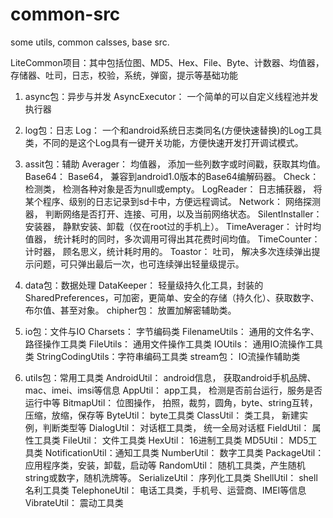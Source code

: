 common-src
==========

some utils, common calsses, base src.

LiteCommon项目：其中包括位图、MD5、Hex、File、Byte、计数器、均值器，存储器、吐司，日志，校验，系统，弹窗，提示等基础功能

1. async包：异步与并发
AsyncExecutor：   一个简单的可以自定义线程池并发执行器

2. log包：日志
Log：             一个和android系统日志类同名(方便快速替换)的Log工具类，不同的是这个Log具有一键开关功能，方便快速开发打开调试模式。

3. assit包：辅助
Averager：        均值器， 添加一些列数字或时间戳，获取其均值。
Base64：          Base64， 兼容到android1.0版本的Base64编解码器。
Check：           检测类， 检测各种对象是否为null或empty。
LogReader：       日志捕获器， 将某个程序、级别的日志记录到sd卡中，方便远程调试。
Network：         网络探测器， 判断网络是否打开、连接、可用，以及当前网络状态。
SilentInstaller： 安装器， 静默安装、卸载（仅在root过的手机上）。
TimeAverager：    计时均值器， 统计耗时的同时，多次调用可得出其花费时间均值。
TimeCounter：     计时器， 顾名思义，统计耗时用的。
Toastor：         吐司， 解决多次连续弹出提示问题，可只弹出最后一次，也可连续弹出轻量级提示。

4. data包：数据处理
DataKeeper：       轻量级持久化工具，封装的SharedPreferences，可加密，更简单、安全的存储（持久化）、获取数字、布尔值、甚至对象。
chipher包：        放置加解密辅助类。

5. io包：文件与IO
Charsets：         字节编码类
FilenameUtils：    通用的文件名字、路径操作工具类
FileUtils：        通用文件操作工具类
IOUtils：          通用IO流操作工具类
StringCodingUtils：字符串编码工具类
stream包：         IO流操作辅助类

6. utils包：常用工具类
AndroidUtil：     android信息， 获取android手机品牌、mac、imei、imsi等信息
AppUtil：         app工具， 检测是否前台运行，服务是否运行中等
BitmapUtil：      位图操作， 拍照，裁剪，圆角，byte、string互转，压缩，放缩，保存等
ByteUtil：        byte工具类
ClassUtil：       类工具， 新建实例，判断类型等
DialogUtil：      对话框工具类， 统一全局对话框
FieldUtil：       属性工具类
FileUtil：        文件工具类
HexUtil：         16进制工具类
MD5Util：         MD5工具类
NotificationUtil：通知工具类
NumberUtil：      数字工具类
PackageUtil：     应用程序类，安装，卸载，启动等
RandomUtil：      随机工具类，产生随机string或数字，随机洗牌等。
SerializeUtil：   序列化工具类
ShellUtil：       shell 名利工具类
TelephoneUtil：   电话工具类，手机号、运营商、IMEI等信息
VibrateUtil：     震动工具类